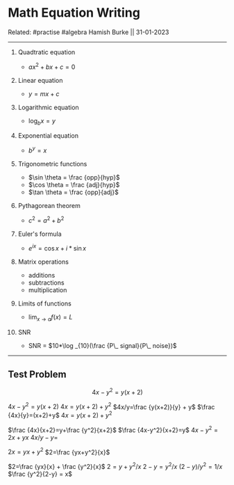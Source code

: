 # Math Equation Writing

Related: #practise #algebra 
Hamish Burke || 31-01-2023
***

1. Quadtratic equation
	- $ax^2+bx+c=0$

2. Linear equation
	- $y=mx+c$

3. Logarithmic equation
	- $\log _bx=y$

4. Exponential equation
	- $b^y=x$

5. Trigonometric functions
	- $\sin \theta = \frac {opp}{hyp}$
	- $\cos \theta = \frac {adj}{hyp}$
	- $\tan \theta = \frac {opp}{adj}$

6. Pythagorean theorem
	- $c^2=a^2+b^2$

7. Euler's formula
	- $e^{ix}=\cos x + i*\sin x$

8. Matrix operations
	- additions
	- subtractions
	- multiplication

9. Limits of functions
	- $\lim_{x \to a}f(x) = L$

10. SNR
	- SNR = $10*\log _{10}(\frac {P\_ signal}{P\_ noise})$

***

## Test Problem

$$4x-y^2=y(x+2)$$

$4x-y^2=y(x+2)$
$4x=y(x+2)+y^2$
$4x/y=\frac {y(x+2)}{y} + y$
$\frac {4x}{y}=(x+2)+y$
$4x=y(x+2)+y^2$


$\frac {4x}{x+2}=y+\frac {y^2}{x+2}$
$\frac {4x-y^2}{x+2}=y$
$4x-y^2=2x+yx$
$4x/y-y =$

$2x=yx+y^2$
$2=\frac {yx+y^2}{x}$

$2=\frac {yx}{x} + \frac {y^2}{x}$
$2=y+y^2/x$
$2-y=y^2/x$
$(2-y)/y^2=1/x$
$\frac {y^2}{2-y} = x$
















